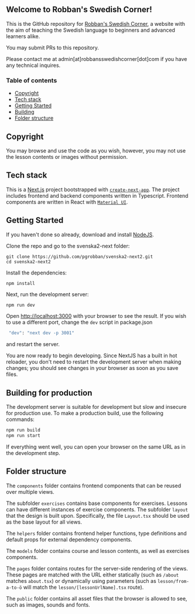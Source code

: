 ## Welcome to Robban's Swedish Corner!

This is the GitHub repository for [Robban's Swedish Corner](http://robbansswedishcorner.com), a website with the aim of teaching the Swedish language to beginners and advanced learners alike.

You may submit PRs to this repository.

Please contact me at admin[at]robbansswedishcorner[dot]com if you have any technical inquires.

### Table of contents

- [Copyright](#copyright)
- [Tech stack](#tech-stack)
- [Getting Started](#getting-started)
- [Building](#building)
- [Folder structure](#folder-structure)

## Copyright

You may browse and use the code as you wish, however, you may not use the lesson contents or images without permission.

## Tech stack

This is a [Next.js](https://nextjs.org/) project bootstrapped with [`create-next-app`](https://github.com/vercel/next.js/tree/canary/packages/create-next-app). The project includes frontend and backend components written in Typescript. Frontend components are written in React with [`Material UI`](https://mui.com).

## Getting Started

If you haven't done so already, download and install [NodeJS](https://nodejs.org/).

Clone the repo and go to the svenska2-next folder:

```
git clone https://github.com/pgrobban/svenska2-next2.git
cd svenska2-next2
```

Install the dependencies:

```
npm install
```

Next, run the development server:

```bash
npm run dev
```

Open [http://localhost:3000](http://localhost:3000) with your browser to see the result. If you wish to use a different port, change the `dev` script in package.json

```bash
 "dev": "next dev -p 3001"
```

and restart the server.

You are now ready to begin developing. Since NextJS has a built in hot reloader, you don't need to restart the development server when making changes; you should see changes in your browser as soon as you save files.

## Building for production

The development server is suitable for development but slow and insecure for production use. To make a production build, use the following commands:

```bash
npm run build
npm run start
```

If everything went well, you can open your browser on the same URL as in the development step.

## Folder structure

The `components` folder contains frontend components that can be reused over multiple views.

The subfolder `exercises` contains base components for exercises. Lessons can have different instances of exercise components.
The subfolder `layout` that the design is built upon. Specifically, the file `Layout.tsx` should be used as the base layout for all views.

The `helpers` folder contains frontend helper functions, type definitions and default props for external dependency components.

The `models` folder contains course and lesson contents, as well as exercises components.

The `pages` folder contains routes for the server-side rendering of the views. These pages are matched with the URL either statically (such as `/about` matches `about.tsx`) or dynamically using parameters (such as `lesson/from-a-to-ö` will match the `lesson/[lessonUrlName].tsx` route).

The `public` folder contains all asset files that the browser is allowed to see, such as images, sounds and fonts.
